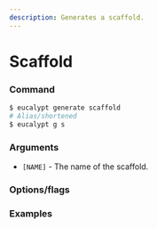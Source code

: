 ```yaml
---
description: Generates a scaffold.
---
```


# Scaffold

### Command

```ruby
$ eucalypt generate scaffold
# Alias/shortened
$ eucalypt g s
```

### Arguments

* `[NAME]` - The name of the scaffold.

### Options/flags



### Examples

